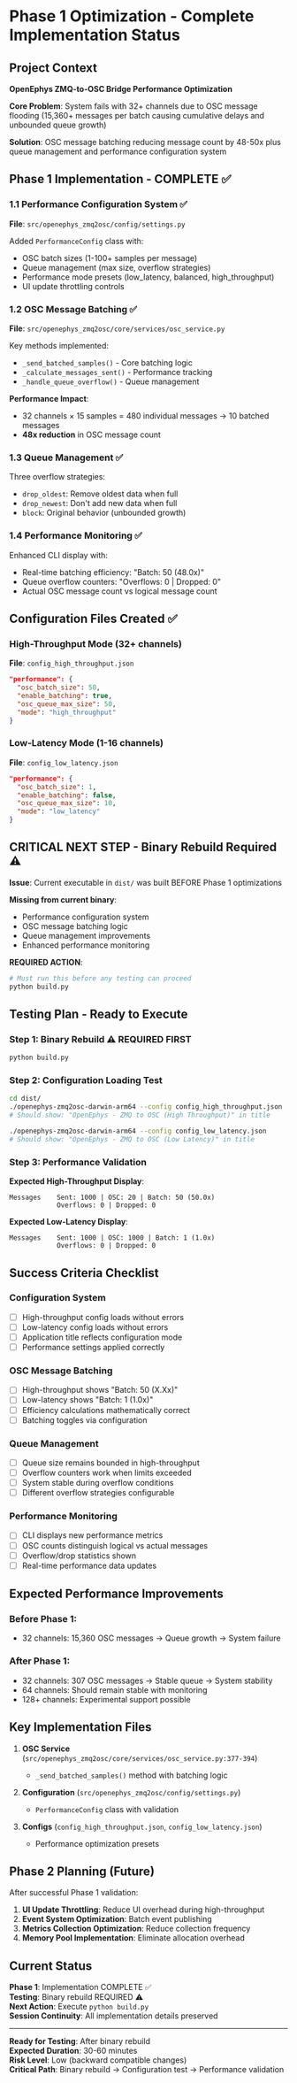 # Phase 1 Optimization - Complete Implementation Status

## Project Context

**OpenEphys ZMQ-to-OSC Bridge Performance Optimization**

**Core Problem**: System fails with 32+ channels due to OSC message flooding (15,360+ messages per batch causing cumulative delays and unbounded queue growth)

**Solution**: OSC message batching reducing message count by 48-50x plus queue management and performance configuration system

## Phase 1 Implementation - COMPLETE ✅

### 1.1 Performance Configuration System ✅
**File**: `src/openephys_zmq2osc/config/settings.py`

Added `PerformanceConfig` class with:
- OSC batch sizes (1-100+ samples per message)
- Queue management (max size, overflow strategies)
- Performance mode presets (low_latency, balanced, high_throughput)
- UI update throttling controls

### 1.2 OSC Message Batching ✅
**File**: `src/openephys_zmq2osc/core/services/osc_service.py`

Key methods implemented:
- `_send_batched_samples()` - Core batching logic
- `_calculate_messages_sent()` - Performance tracking
- `_handle_queue_overflow()` - Queue management

**Performance Impact**:
- 32 channels × 15 samples = 480 individual messages → 10 batched messages
- **48x reduction** in OSC message count

### 1.3 Queue Management ✅
Three overflow strategies:
- `drop_oldest`: Remove oldest data when full
- `drop_newest`: Don't add new data when full  
- `block`: Original behavior (unbounded growth)

### 1.4 Performance Monitoring ✅
Enhanced CLI display with:
- Real-time batching efficiency: "Batch: 50 (48.0x)"
- Queue overflow counters: "Overflows: 0 | Dropped: 0"
- Actual OSC message count vs logical message count

## Configuration Files Created ✅

### High-Throughput Mode (32+ channels)
**File**: `config_high_throughput.json`
```json
"performance": {
  "osc_batch_size": 50,
  "enable_batching": true,
  "osc_queue_max_size": 50,
  "mode": "high_throughput"
}
```

### Low-Latency Mode (1-16 channels)
**File**: `config_low_latency.json`  
```json
"performance": {
  "osc_batch_size": 1,
  "enable_batching": false,
  "osc_queue_max_size": 10,
  "mode": "low_latency"
}
```

## CRITICAL NEXT STEP - Binary Rebuild Required ⚠️

**Issue**: Current executable in `dist/` was built BEFORE Phase 1 optimizations

**Missing from current binary**:
- Performance configuration system
- OSC message batching logic
- Queue management improvements  
- Enhanced performance monitoring

**REQUIRED ACTION**:
```bash
# Must run this before any testing can proceed
python build.py
```

## Testing Plan - Ready to Execute

### Step 1: Binary Rebuild ⚠️ REQUIRED FIRST
```bash
python build.py
```

### Step 2: Configuration Loading Test
```bash
cd dist/
./openephys-zmq2osc-darwin-arm64 --config config_high_throughput.json
# Should show: "OpenEphys - ZMQ to OSC (High Throughput)" in title

./openephys-zmq2osc-darwin-arm64 --config config_low_latency.json  
# Should show: "OpenEphys - ZMQ to OSC (Low Latency)" in title
```

### Step 3: Performance Validation

**Expected High-Throughput Display**:
```
Messages    Sent: 1000 | OSC: 20 | Batch: 50 (50.0x)
            Overflows: 0 | Dropped: 0
```

**Expected Low-Latency Display**:
```
Messages    Sent: 1000 | OSC: 1000 | Batch: 1 (1.0x)
            Overflows: 0 | Dropped: 0
```

## Success Criteria Checklist

### Configuration System
- [ ] High-throughput config loads without errors
- [ ] Low-latency config loads without errors
- [ ] Application title reflects configuration mode
- [ ] Performance settings applied correctly

### OSC Message Batching  
- [ ] High-throughput shows "Batch: 50 (X.Xx)"
- [ ] Low-latency shows "Batch: 1 (1.0x)"
- [ ] Efficiency calculations mathematically correct
- [ ] Batching toggles via configuration

### Queue Management
- [ ] Queue size remains bounded in high-throughput
- [ ] Overflow counters work when limits exceeded
- [ ] System stable during overflow conditions
- [ ] Different overflow strategies configurable

### Performance Monitoring
- [ ] CLI displays new performance metrics
- [ ] OSC counts distinguish logical vs actual messages
- [ ] Overflow/drop statistics shown
- [ ] Real-time performance data updates

## Expected Performance Improvements

### Before Phase 1:
- 32 channels: 15,360 OSC messages → Queue growth → System failure

### After Phase 1:
- 32 channels: 307 OSC messages → Stable queue → System stability
- 64 channels: Should remain stable with monitoring
- 128+ channels: Experimental support possible

## Key Implementation Files

1. **OSC Service** (`src/openephys_zmq2osc/core/services/osc_service.py:377-394`)
   - `_send_batched_samples()` method with batching logic

2. **Configuration** (`src/openephys_zmq2osc/config/settings.py`)
   - `PerformanceConfig` class with validation

3. **Configs** (`config_high_throughput.json`, `config_low_latency.json`)
   - Performance optimization presets

## Phase 2 Planning (Future)

After successful Phase 1 validation:

1. **UI Update Throttling**: Reduce UI overhead during high-throughput
2. **Event System Optimization**: Batch event publishing  
3. **Metrics Collection Optimization**: Reduce collection frequency
4. **Memory Pool Implementation**: Eliminate allocation overhead

## Current Status

**Phase 1**: Implementation COMPLETE ✅  
**Testing**: Binary rebuild REQUIRED ⚠️  
**Next Action**: Execute `python build.py`  
**Session Continuity**: All implementation details preserved

---

**Ready for Testing**: After binary rebuild  
**Expected Duration**: 30-60 minutes  
**Risk Level**: Low (backward compatible changes)  
**Critical Path**: Binary rebuild → Configuration test → Performance validation